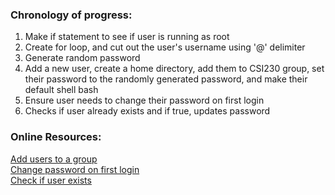 ### Chronology of progress:

1. Make if statement to see if user is running as root
2. Create for loop, and cut out the user's username using '@' delimiter
3. Generate random password
4. Add a new user, create a home directory, add them to CSI230 group, set their password to the randomly generated password, and make their default shell bash
5. Ensure user needs to change their password on first login
6. Checks if user already exists and if true, updates password

### Online Resources: 

[Add users to a group](https://www.techrepublic.com/article/how-to-create-users-and-groups-in-linux-from-the-command-line/)  
[Change password on first login](https://www.tecmint.com/force-user-to-change-password-next-login-in-linux/)  
[Check if user exists](https://bytefreaks.net/gnulinux/bash/linux-check-if-a-user-or-a-group-exists)  
